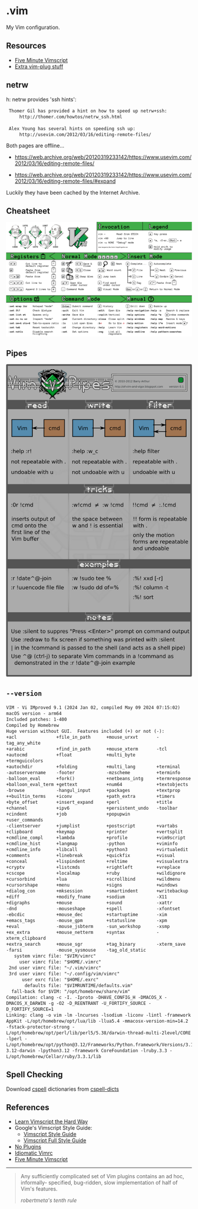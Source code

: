 # .vim

My Vim configuration.

## Resources

- [Five Minute Vimscript](http://andrewscala.com/vimscript/)
- [Extra vim-plug stuff](https://github.com/junegunn/vim-plug/wiki/extra)

## netrw

h: netrw provides 'ssh hints':

```vimdoc
 Thomer Gil has provided a hint on how to speed up netrw+ssh:
     http://thomer.com/howtos/netrw_ssh.html

 Alex Young has several hints on speeding ssh up:
     http://usevim.com/2012/03/16/editing-remote-files/
```

Both pages are offline...

- <https://web.archive.org/web/20120319233142/https://www.usevim.com/2012/03/16/editing-remote-files/>

- <https://web.archive.org/web/20120319233142/https://www.usevim.com/2012/03/16/editing-remote-files/#expand>
<!-- TODO: add image sources -->

Luckily they have been cached by the Internet Archive.

## Cheatsheet

![Vim Cheatsheet](./assets/vim-cheatsheet.png)

## Pipes

![Vim Pipes](./assets/vim-pipes.png)

## `--version`

```console
VIM - Vi IMproved 9.1 (2024 Jan 02, compiled May 09 2024 07:15:02)
macOS version - arm64
Included patches: 1-400
Compiled by Homebrew
Huge version without GUI.  Features included (+) or not (-):
+acl               +file_in_path      +mouse_urxvt       -tag_any_white
+arabic            +find_in_path      +mouse_xterm       -tcl
+autocmd           +float             +multi_byte        +termguicolors
+autochdir         +folding           +multi_lang        +terminal
-autoservername    -footer            -mzscheme          +terminfo
-balloon_eval      +fork()            +netbeans_intg     +termresponse
+balloon_eval_term +gettext           +num64             +textobjects
-browse            -hangul_input      +packages          +textprop
++builtin_terms    +iconv             +path_extra        +timers
+byte_offset       +insert_expand     +perl              +title
+channel           +ipv6              +persistent_undo   -toolbar
+cindent           +job               +popupwin          +user_commands
-clientserver      +jumplist          +postscript        +vartabs
+clipboard         +keymap            +printer           +vertsplit
+cmdline_compl     +lambda            +profile           +vim9script
+cmdline_hist      +langmap           -python            +viminfo
+cmdline_info      +libcall           +python3           +virtualedit
+comments          +linebreak         +quickfix          +visual
+conceal           +lispindent        +reltime           +visualextra
+cryptv            +listcmds          +rightleft         +vreplace
+cscope            +localmap          +ruby              +wildignore
+cursorbind        +lua               +scrollbind        +wildmenu
+cursorshape       +menu              +signs             +windows
+dialog_con        +mksession         +smartindent       +writebackup
+diff              +modify_fname      +sodium            -X11
+digraphs          +mouse             +sound             -xattr
-dnd               -mouseshape        +spell             -xfontset
-ebcdic            +mouse_dec         +startuptime       -xim
+emacs_tags        -mouse_gpm         +statusline        -xpm
+eval              -mouse_jsbterm     -sun_workshop      -xsmp
+ex_extra          +mouse_netterm     +syntax            -xterm_clipboard
+extra_search      +mouse_sgr         +tag_binary        -xterm_save
-farsi             -mouse_sysmouse    -tag_old_static
   system vimrc file: "$VIM/vimrc"
     user vimrc file: "$HOME/.vimrc"
 2nd user vimrc file: "~/.vim/vimrc"
 3rd user vimrc file: "~/.config/vim/vimrc"
      user exrc file: "$HOME/.exrc"
       defaults file: "$VIMRUNTIME/defaults.vim"
  fall-back for $VIM: "/opt/homebrew/share/vim"
Compilation: clang -c -I. -Iproto -DHAVE_CONFIG_H -DMACOS_X -DMACOS_X_DARWIN -g -O2 -D_REENTRANT -U_FORTIFY_SOURCE -D_FORTIFY_SOURCE=1
Linking: clang -o vim -lm -lncurses -lsodium -liconv -lintl -framework AppKit -L/opt/homebrew/opt/lua/lib -llua5.4 -mmacosx-version-min=14.2 -fstack-protector-strong -L/opt/homebrew/opt/perl/lib/perl5/5.38/darwin-thread-multi-2level/CORE -lperl -L/opt/homebrew/opt/python@3.12/Frameworks/Python.framework/Versions/3.12/lib/python3.12/config-3.12-darwin -lpython3.12 -framework CoreFoundation -lruby.3.3 -L/opt/homebrew/Cellar/ruby/3.3.1/lib
```

## Spell Checking

Download [cspell](http://streetsidesoftware.github.io/cspell/)
dictionaries from [cspell-dicts](https://github.com/streetsidesoftware/cspell-dicts/tree/main/dictionaries)

## References

- [Learn Vimscript the Hard Way](https://learnvimscriptthehardway.stevelosh.com/)
- Google's Vimscript Style Guide:
  - [Vimscript Style Guide](https://google.github.io/styleguide/vimscriptguide.xml)
  - [Vimscript Full Style Guide](https://google.github.io/styleguide/vimscriptfull.xml)
- [No Plugins](https://github.com/changemewtf/no_plugins)
- [Idiomatic Vimrc](https://github.com/romainl/idiomatic-vimrcr)
- [Five Minute Vimscript](http://andrewscala.com/vimscript/)

---

> Any sufficiently complicated set of Vim plugins contains an ad hoc, informally-
> specified, bug-ridden, slow implementation of half of Vim's features.
>
> _robertmeta's tenth rule_
